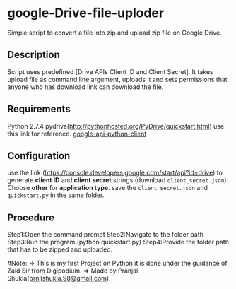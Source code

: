 # google-Drive-file-uploder

Simple script to convert a file into zip and upload zip file on Google Drive.

## Description
Script uses predefined [Drive APIs Client ID and Client Secret].
It takes upload file as command line argument, uploads it and sets permissions that anyone who has download link can download the file.

## Requirements
Python 2.7.4
pydrive(http://pythonhosted.org/PyDrive/quickstart.html) use this link for reference.
[google-api-python-client](http://code.google.com/p/google-api-python-client/)

## Configuration
use the link (https://console.developers.google.com/start/api?id=drive) to generate **client ID** and **client secret** strings (download `client_secret.json`). Choose **other** for **application type**.
save the `client_secret.json` and `quickstart.py` in the same folder.

## Procedure
Step1:Open the command prompt
Step2:Navigate to the folder path
Step3:Run the program (python quickstart.py)
Step4:Provide the folder path that has to be zipped and uploaded.

#Note:
=> This is my first Project on Python it is done under the guidance of Zaid Sir from Digipodium.
=> Made by Pranjal Shukla(prnjlshukla.98@gmail.com).
